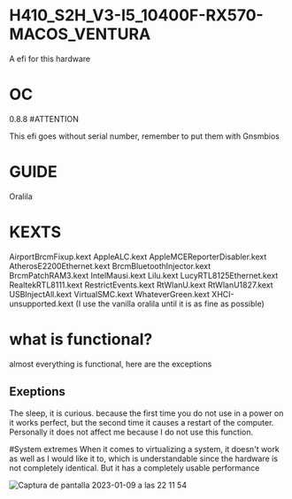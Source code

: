 # H410_S2H_V3-I5_10400F-RX570-MACOS_VENTURA
A efi for this hardware

# OC
0.8.8
#ATTENTION

This efi goes without serial number, remember to put them with Gnsmbios

# GUIDE
Oralila

# KEXTS
AirportBrcmFixup.kext
AppleALC.kext
AppleMCEReporterDisabler.kext
AtherosE2200Ethernet.kext
BrcmBluetoothInjector.kext
BrcmPatchRAM3.kext
IntelMausi.kext
Lilu.kext
LucyRTL8125Ethernet.kext
RealtekRTL8111.kext
RestrictEvents.kext
RtWlanU.kext
RtWlanU1827.kext
USBInjectAll.kext
VirtualSMC.kext
WhateverGreen.kext
XHCI-unsupported.kext
(I use the vanilla oralila until it is as fine as possible)

# what is functional?
almost everything is functional, here are the exceptions

## Exeptions
The sleep, it is curious. because the first time you do not use in a power on it works perfect, but the second time it causes a restart of the computer. Personally it does not affect me because I do not use this function.

#System extremes
When it comes to virtualizing a system, it doesn't work as well as I would like it to, which is understandable since the hardware is not completely identical. But it has a completely usable performance

![Captura de pantalla 2023-01-09 a las 22 11 54](https://user-images.githubusercontent.com/91882217/211588106-43098974-1521-4ffa-b34f-dbe1af809998.png)
